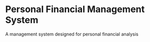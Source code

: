 # Personal Financial Management System
 A management system designed for personal financial analysis
